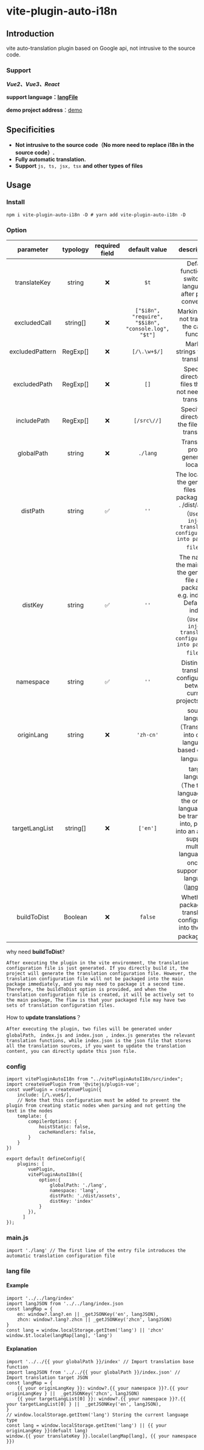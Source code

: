 # vite-plugin-auto-i18n

## Introduction

vite auto-translation plugin based on Google api, not intrusive to the source code.

### Support

***Vue2、Vue3、React***

**support language：[langFile](./language.js)**

**demo project address**：[demo](https://github.com/wenps/vitePluginAutoI18nDemo)

## Specificities

* **Not intrusive to the source code（No more need to replace i18n in the source code）.**
* **Fully automatic translation.**
* **Support**  `js, ts, jsx, tsx` **and other types of files**

## Usage

### Install

```
npm i vite-plugin-auto-i18n -D # yarn add vite-plugin-auto-i18n -D
```

### Option

|    parameter    | typology | required field |                     default value                     |                                                                                                 descriptions                                                                                                 |
| :-------------: | :------: | :------------: | :---------------------------------------------------: | :-----------------------------------------------------------------------------------------------------------------------------------------------------------------------------------------------------------: |
|  translateKey  |  string  |       ❌       |                        `$t`                        |                                                                       Default function for switching languages after plugin conversion                                                                       |
|  excludedCall  | string[] |       ❌       | `["$i8n", "require", "$$i8n", "console.log", "$t"]` |                                                                                Marking does not translate the calling function                                                                                |
| excludedPattern | RegExp[] |       ❌       |                    `[/\.\w+$/]`                    |                                                                                      Marking strings without translation                                                                                      |
|  excludedPath  | RegExp[] |       ❌       |                        `[]`                        |                                                                        Specify a directory of files that do not need to be translated                                                                        |
|   includePath   | RegExp[] |       ❌       |                     `[/src\//]`                     |                                                                              Specify the directory of the files to be translated                                                                              |
|   globalPath   |  string  |       ❌       |                      `./lang`                      |                                                                                    Translation profile generation location                                                                                    |
|    distPath    |  string  |       ✅       |                        `''`                        |                              The location of the generated files after packaging e.g. . /dist/assets<br />（`Used to inject translation configurations into packaged files`）                              |
|     distKey     |  string  |       ✅       |                        `''`                        |                  The name of the main file of the generated file after packaging, e.g. index.xxx Default is index<br />（`Used to inject translation configurations into packaged files`）                  |
|    namespace    |  string  |       ✅       |                        `''`                        |                                                                    Distinguish translation configurations between current projects online                                                                    |
|   originLang   |  string  |       ❌       |                      `'zh-cn'`                      |                                                                  source language（Translations into other languages based on that language）                                                                  |
| targetLangList | string[] |       ❌       |                      `['en']`                      | target language（The type of language that the original language will be translated into, passed into an array to support multiple languages at once）<br />support target language（[langFile](./language.js)） |
|   buildToDist   | Boolean |       ❌       |                       `false`                       |                                                                  Whether to package the translation configuration into the main package.（）                                                                  |

why need **buildToDist**?

`After executing the plugin in the vite environment, the translation configuration file is just generated. If you directly build it, the project will generate the translation configuration file. However, the translation configuration file will not be packaged into the main package immediately, and you may need to package it a second time. Therefore, the buildToDist option is provided, and when the translation configuration file is created, it will be actively set to the main package, The flaw is that your packaged file may have two sets of translation configuration files.`

How to **update translations**？

`After executing the plugin, two files will be generated under globalPath, ` `index.js and index.json , index.js generates the relevant translation functions, while index.json is the json file that stores all the translation sources, if you want to update the translation content, you can directly update this json file. `

### config

```
import vitePluginAutoI18n from "../vitePluginAutoI18n/src/index";
import createVuePlugin from '@vitejs/plugin-vue';
const vuePlugin = createVuePlugin({
    include: [/\.vue$/],
    // Note that this configuration must be added to prevent the plugin from creating static nodes when parsing and not getting the text in the nodes
    template: {
        compilerOptions: {
            hoistStatic: false,
            cacheHandlers: false,
        }
    } 
})

export default defineConfig({
    plugins: [
        vuePlugin,
        vitePluginAutoI18n({
            option:{
                globalPath: './lang',
                namespace: 'lang',
                distPath: './dist/assets',
                distKey: 'index'
            }
        }),
      ]
});
```

### main.js

```
import './lang' // The first line of the entry file introduces the automatic translation configuration file
```

### lang file

#### Example

```
import '../../lang/index'
import langJSON from '../../lang/index.json
const langMap = {
    en: window?.lang?.en || _getJSONKey('en', langJSON),
    zhcn: window?.lang?.zhcn || _getJSONKey('zhcn', langJSON)
}
const lang = window.localStorage.getItem('lang') || 'zhcn'
window.$t.locale(langMap[lang], 'lang')
```

#### Explanation

```
import '../../{{ your globalPath }}/index' // Import translation base function
import langJSON from '../../{{ your globalPath }}/index.json' // Import translation target JSON
const langMap = {
    {{ your originLangKey }}: window?.{{ your namespace }}?.{{ your originLangKey } ||  _getJSONKey('zhcn', langJSON)
    {{ your targetLangList[0] }}: window?.{{ your namespace }}?.{{ your targetLangList[0] } ||  _getJSONKey('en', langJSON),
}
// window.localStorage.getItem('lang') Storing the current language type
const lang = window.localStorage.getItem('lang') || {{ your originLangKey }}(defualt lang)
window.{{ your translateKey }}.locale(langMap[lang], {{ your namespace }})
```

